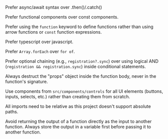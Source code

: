 Prefer async/await syntax over .then()/.catch()

Prefer functional components over const components.

Prefer using the `function` keyword to define functions rather than using arrow functions or `const` function expressions.

Prefer typescript over javascript.

Prefer `Array.forEach` over `for of`.

Prefer optional chaining (e.g., `registration?.sync`) over using logical AND (`registration && registration.sync`) inside conditional statements.

Always destruct the "props" object inside the function body, never in the function's signature.

Use components from `src/components/controls` for all UI elements (buttons, inputs, selects, etc.) rather than creating them from scratch.

All imports need to be relative as this project doesn't support absolute paths.

Avoid returning the output of a function directly as the input to another function. Always store the output in a variable first before passing it to another function.
